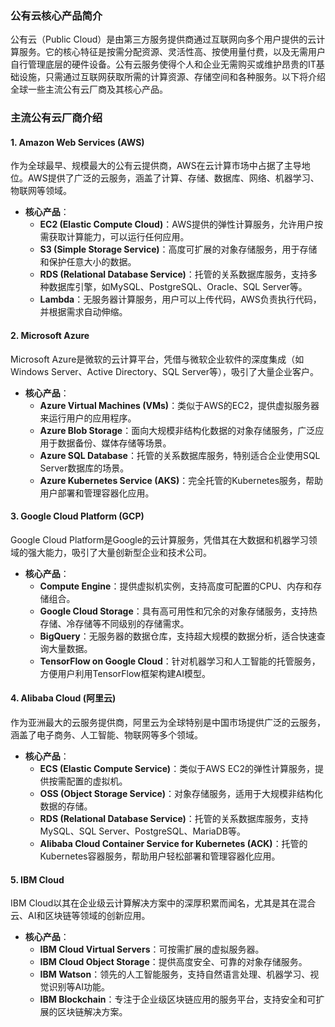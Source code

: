 ### 公有云核心产品简介

公有云（Public Cloud）是由第三方服务提供商通过互联网向多个用户提供的云计算服务。它的核心特征是按需分配资源、灵活性高、按使用量付费，以及无需用户自行管理底层的硬件设备。公有云服务使得个人和企业无需购买或维护昂贵的IT基础设施，只需通过互联网获取所需的计算资源、存储空间和各种服务。以下将介绍全球一些主流公有云厂商及其核心产品。

### 主流公有云厂商介绍

#### 1. **Amazon Web Services (AWS)**

作为全球最早、规模最大的公有云提供商，AWS在云计算市场中占据了主导地位。AWS提供了广泛的云服务，涵盖了计算、存储、数据库、网络、机器学习、物联网等领域。

- **核心产品**：
  - **EC2 (Elastic Compute Cloud)**：AWS提供的弹性计算服务，允许用户按需获取计算能力，可以运行任何应用。
  - **S3 (Simple Storage Service)**：高度可扩展的对象存储服务，用于存储和保护任意大小的数据。
  - **RDS (Relational Database Service)**：托管的关系数据库服务，支持多种数据库引擎，如MySQL、PostgreSQL、Oracle、SQL Server等。
  - **Lambda**：无服务器计算服务，用户可以上传代码，AWS负责执行代码，并根据需求自动伸缩。

#### 2. **Microsoft Azure**

Microsoft Azure是微软的云计算平台，凭借与微软企业软件的深度集成（如Windows Server、Active Directory、SQL Server等），吸引了大量企业客户。

- **核心产品**：
  - **Azure Virtual Machines (VMs)**：类似于AWS的EC2，提供虚拟服务器来运行用户的应用程序。
  - **Azure Blob Storage**：面向大规模非结构化数据的对象存储服务，广泛应用于数据备份、媒体存储等场景。
  - **Azure SQL Database**：托管的关系数据库服务，特别适合企业使用SQL Server数据库的场景。
  - **Azure Kubernetes Service (AKS)**：完全托管的Kubernetes服务，帮助用户部署和管理容器化应用。

#### 3. **Google Cloud Platform (GCP)**

Google Cloud Platform是Google的云计算服务，凭借其在大数据和机器学习领域的强大能力，吸引了大量创新型企业和技术公司。

- **核心产品**：
  - **Compute Engine**：提供虚拟机实例，支持高度可配置的CPU、内存和存储组合。
  - **Google Cloud Storage**：具有高可用性和冗余的对象存储服务，支持热存储、冷存储等不同级别的存储需求。
  - **BigQuery**：无服务器的数据仓库，支持超大规模的数据分析，适合快速查询大量数据。
  - **TensorFlow on Google Cloud**：针对机器学习和人工智能的托管服务，方便用户利用TensorFlow框架构建AI模型。

#### 4. **Alibaba Cloud (阿里云)**

作为亚洲最大的云服务提供商，阿里云为全球特别是中国市场提供广泛的云服务，涵盖了电子商务、人工智能、物联网等多个领域。

- **核心产品**：
  - **ECS (Elastic Compute Service)**：类似于AWS EC2的弹性计算服务，提供按需配置的虚拟机。
  - **OSS (Object Storage Service)**：对象存储服务，适用于大规模非结构化数据的存储。
  - **RDS (Relational Database Service)**：托管的关系数据库服务，支持MySQL、SQL Server、PostgreSQL、MariaDB等。
  - **Alibaba Cloud Container Service for Kubernetes (ACK)**：托管的Kubernetes容器服务，帮助用户轻松部署和管理容器化应用。

#### 5. **IBM Cloud**

IBM Cloud以其在企业级云计算解决方案中的深厚积累而闻名，尤其是其在混合云、AI和区块链等领域的创新应用。

- **核心产品**：
  - **IBM Cloud Virtual Servers**：可按需扩展的虚拟服务器。
  - **IBM Cloud Object Storage**：提供高度安全、可靠的对象存储服务。
  - **IBM Watson**：领先的人工智能服务，支持自然语言处理、机器学习、视觉识别等AI功能。
  - **IBM Blockchain**：专注于企业级区块链应用的服务平台，支持安全和可扩展的区块链解决方案。
